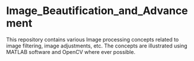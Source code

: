 # Image_Beautification_and_Advancement
This repository contains various Image processing concepts related to image filtering, image adjustments, etc. The concepts are illustrated using MATLAB software and OpenCV where ever possible.
